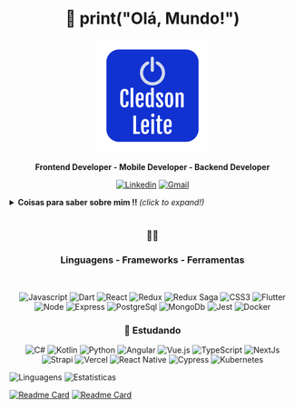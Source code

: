 <div align="center">

# :wave: print("Olá, Mundo!")

![Cledson Leite](MeuLogo.png)
</div>

<div align="center">

**Frontend Developer - Mobile Developer - Backend Developer**
</div>
  
<div align="center">

[![Linkedin](https://img.shields.io/badge/-LinkedIn-blue?style=flat&logo=Linkedin&logoColor=white)](https://www.linkedin.com/in/cledson-leite-223b661a0/) [![Gmail](https://img.shields.io/badge/-Gmail-c14438?style=flat&logo=Gmail&logoColor=white)](mailto:csbetsonline@gmail.com)
</div>


<details>
  <summary> <b> Coisas para saber sobre mim !! </b> <i>(click to expand!)</i> </summary>
  
<br>

![Cledson Leite](cover_programmer.jpg)

>"Nada neste mundo supera a boa e velha persistência. O talento não supera. Nada mais comum do que falhas talentosas. O gênio não vence. Gênios não reconhecidos é         praticamente um clichê. A educação não excede. O mundo está cheio de tolos educados. Persistência e determinação sozinhas são poderosas."

Tenho uma boa experiência com nodeJs através de alguns trabalhos frelancers para alguns paises (India, Paquistão, Portugal, etc) mas principalmente por ter desenvolvido um app mobile em dart flutter com o backend totalmente feito em nodeJS ( desenvolvimento de um crawler que alimentava um database SQL desenvolvido dentro de um container Docker o que facilitou a implementação desta aplicaçao rodando em segundo plano de forma redundante em uma instancia EC2 da AWS, (PostgreeSql), uma api que integrava o database alimentado pelo crawler anterior com o front end, api que integrava o cadastro e controle de acesso do front end com uso de um database NoSql (mongoDb).


</details>

<br>
<div align="center">

### :hammer::wrench:
### Linguagens - Frameworks - Ferramentas
</div>
<br>
<div align="center">
  
![Javascript](https://img.shields.io/badge/-Javascript-F7DF1E?style=flat&logo=javascript&logoColor=ffffff) ![Dart](https://img.shields.io/badge/-Dart-0175C2?style=flat&logo=Dart&logoColor=ffffff)
![React](https://img.shields.io/badge/-React-61DAFB?style=flat&logo=react&logoColor=000) ![Redux](https://img.shields.io/badge/-Redux-764ABC?style=flat&logo=Redux&logoColor=fff) ![Redux Saga](https://img.shields.io/badge/-Redux_Saga-999999?style=flat&logo=Redux-saga&logoColor=000) ![CSS3](https://img.shields.io/badge/-CSS3-1572B6?style=flat&logo=css3&logoColor=fff)
![Flutter](https://img.shields.io/badge/-Flutter-0175C2?style=flat&logo=Flutter&logoColor=fff)
![Node](https://img.shields.io/badge/-NodeJs-339933?style=flat&logo=node.js&logoColor=fff) ![Express](https://img.shields.io/badge/-Express-000?style=flat&logo=Express&logoColor=fff) ![PostgreSql](https://img.shields.io/badge/-PostgreSql-336791?style=flat&logo=PostgreSql&logoColor=fff) ![MongoDb](https://img.shields.io/badge/-MongoDb-47A248?style=flat&logo=MongoDb&logoColor=fff)
![Jest](https://img.shields.io/badge/-Jest-C21325?style=flat&logo=Jest&logoColor=fff) ![Docker](https://img.shields.io/badge/-Docker-2496ED?style=flat&logo=Docker&logoColor=fff)
</div>
<div align="center">

### :book: **Estudando**
![C#](https://img.shields.io/badge/-C_Sharp-0175C2?style=flat&logo=c-sharp&logoColor=ffffff) ![Kotlin](https://img.shields.io/badge/-Kotlin-0095D5?style=flat&logo=Kotlin&logoColor=ffffff) ![Python](https://img.shields.io/badge/-Python-3776AB?style=flat&logo=Python&logoColor=ffffff)
![Angular](https://img.shields.io/badge/-Angular-EB391B?style=flat&logo=Angular&logoColor=ffffff) ![Vue.js](https://img.shields.io/badge/-Vue.js-3C873A?style=flat&logo=Vue.js&logoColor=ffffff) 
![TypeScript](https://img.shields.io/badge/-TypeScript-3178C6?style=flat&logo=TypeScript&logoColor=fff) ![NextJs](https://img.shields.io/badge/-NextJs-000?style=flat&logo=Next.js&logoColor=fff) ![Strapi](https://img.shields.io/badge/-Strapi-2F2E8B?style=flat&logo=Strapi&logoColor=fff) ![Vercel](https://img.shields.io/badge/-Vercel-000?style=flat&logo=Vercel&logoColor=fff)
![React Native](https://img.shields.io/badge/-React_Native-000?style=flat&logo=react&logoColor=61DAFB)
![Cypress](https://img.shields.io/badge/-Cypress-17202C?style=flat&logo=cypress&logoColor=ffffff) ![Kubernetes](https://img.shields.io/badge/-Kubernetes-326CE5?style=flat&logo=Kubernetes&logoColor=ffffff)
</div>


</div>

![Linguagens](https://github-readme-stats.vercel.app/api/top-langs/?username=cledson-leite&theme=dracula&count_lang=10&custom_title=Linguagens_Mais_Usadas) ![Estatisticas](https://github-readme-stats.vercel.app/api?username=cledson-leite&show_icons=true&theme=dracula&custom_title=Minhas_Estatísticas)

<!--[![Readme Card](https://github-readme-stats.vercel.app/api/pin/?username=cledson-leite&repo=cpf_brasil&theme=dracula)](https://github.com/cledson-leite/cpf_brasil) -->
[![Readme Card](https://github-readme-stats.vercel.app/api/pin/?username=cledson-leite&repo=teste-sunne-frontend&theme=dracula)](https://github.com/cledson-leite/teste-sunne-frontend) [![Readme Card](https://github-readme-stats.vercel.app/api/pin/?username=cledson-leite&repo=teste-sunne-backend&theme=dracula)](https://github.com/cledson-leite/teste-sunne-backend)
